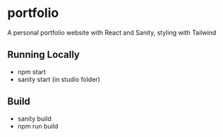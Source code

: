 # portfolio

A personal portfolio website with React and Sanity, styling with Tailwind

## Running Locally

- npm start
- sanity start (in studio folder)

## Build

- sanity build
- npm run build
